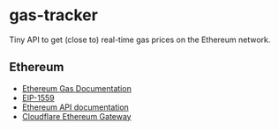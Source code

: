 # gas-tracker

Tiny API to get (close to) real-time gas prices on the Ethereum network.

## Ethereum

- [Ethereum Gas Documentation](https://ethereum.org/en/developers/docs/gas/)
- [EIP-1559](https://github.com/ethereum/EIPs/blob/master/EIPS/eip-1559.md)
- [Ethereum API documentation](https://playground.open-rpc.org/?schemaUrl=https://raw.githubusercontent.com/ethereum/execution-apis/assembled-spec/openrpc.json&uiSchema%5BappBar%5D%5Bui:splitView%5D=false&uiSchema%5BappBar%5D%5Bui:input%5D=false&uiSchema%5BappBar%5D%5Bui:examplesDropdown%5D=false)
- [Cloudflare Ethereum Gateway](https://www.cloudflare.com/distributed-web-gateway/#ethereum-gateway)
